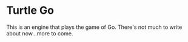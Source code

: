 Turtle Go
=========
This is an engine that plays the game of Go. There's not much to write about now...more to come.
